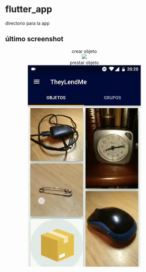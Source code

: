 # flutter_app
directorio para la app

## último screenshot

<p align="center">
crear objeto<br>
  <img src="https://raw.githubusercontent.com/TheyLendMe/app-theylendme/master/screenshots/create-obj.gif"><br>
prestar objeto<br>
  <img src="https://raw.githubusercontent.com/TheyLendMe/app-theylendme/master/screenshots/lend-obj.gif">
</p>
